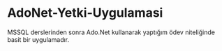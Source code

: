 # AdoNet-Yetki-Uygulamasi
MSSQL derslerinden sonra Ado.Net kullanarak yaptığım ödev niteliğinde basit bir uygulamadır.
